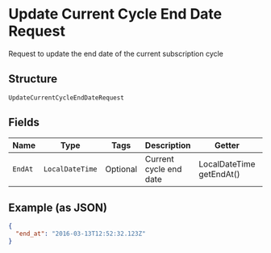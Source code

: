 
# Update Current Cycle End Date Request

Request to update the end date of the current subscription cycle

## Structure

`UpdateCurrentCycleEndDateRequest`

## Fields

| Name | Type | Tags | Description | Getter | Setter |
|  --- | --- | --- | --- | --- | --- |
| `EndAt` | `LocalDateTime` | Optional | Current cycle end date | LocalDateTime getEndAt() | setEndAt(LocalDateTime endAt) |

## Example (as JSON)

```json
{
  "end_at": "2016-03-13T12:52:32.123Z"
}
```

